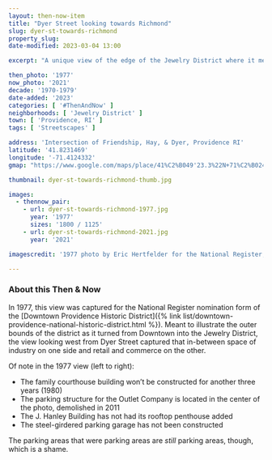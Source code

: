 ```yaml
---
layout: then-now-item
title: "Dyer Street looking towards Richmond"
slug: dyer-st-towards-richmond
property_slug:
date-modified: 2023-03-04 13:00

excerpt: "A unique view of the edge of the Jewelry District where it meets Downtown Providence"

then_photo: '1977'
now_photo: '2021'
decade: '1970-1979'
date-added: '2023'
categories: [ '#ThenAndNow' ]
neighborhoods: [ 'Jewelry District' ]
town: [ 'Providence, RI' ]
tags: [ 'Streetscapes' ]

address: 'Intersection of Friendship, Hay, & Dyer, Providence RI'
latitude: '41.8231469'
longitude: '-71.4124332'
gmap: "https://www.google.com/maps/place/41%C2%B049'23.3%22N+71%C2%B024'29.5%22W/@41.8231469,-71.4124332,17z/data=!3m1!4b1!4m7!1m2!2m1!1smaps.google.com+dyer+street!3m3!8m2!3d41.823143!4d-71.408206"

thumbnail: dyer-st-towards-richmond-thumb.jpg

images:
  - thennow_pair:
    - url: dyer-st-towards-richmond-1977.jpg
      year: '1977'
      sizes: '1800 / 1125'
    - url: dyer-st-towards-richmond-2021.jpg
      year: '2021'

imagescredit: '1977 photo by Eric Hertfelder for the National Register, Downtown Providence Historic District nomination form'

---
```


### About this Then & Now

In 1977, this view was captured for the National Register nomination form of the [Downtown Providence Historic District]({% link list/downtown-providence-national-historic-district.html %}). Meant to illustrate the outer bounds of the district as it turned from Downtown into the Jewelry District, the view looking west from Dyer Street captured that in-between space of industry on one side and retail and commerce on the other. 

Of note in the 1977 view (left to right): 

+ The family courthouse building won’t be constructed for another three years (1980) 
+ The parking structure for the Outlet Company is located in the center of the photo, demolished in 2011
+ The J. Hanley Building has not had its rooftop penthouse added
+ The steel-girdered parking garage has not been constructed

The parking areas that were parking areas are _still_ parking areas, though, which is a shame. 
